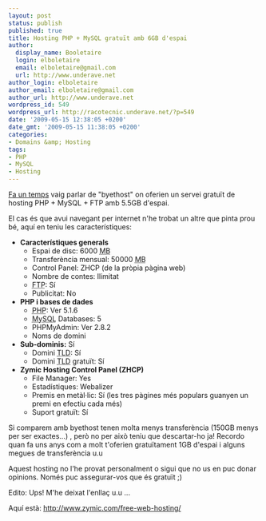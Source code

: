 ```yaml
---
layout: post
status: publish
published: true
title: Hosting PHP + MySQL gratuït amb 6GB d'espai
author:
  display_name: Booletaire
  login: elboletaire
  email: elboletaire@gmail.com
  url: http://www.underave.net
author_login: elboletaire
author_email: elboletaire@gmail.com
author_url: http://www.underave.net
wordpress_id: 549
wordpress_url: http://racotecnic.underave.net/?p=549
date: '2009-05-15 12:38:05 +0200'
date_gmt: '2009-05-15 11:38:05 +0200'
categories:
- Domains &amp; Hosting
tags:
- PHP
- MySQL
- Hosting
---
```


<a title="Veure entrada al respecte" href="http://racotecnic.underave.net/2009/01/hosting-php-mysql-gratuit-amb-5gb-de-capacitat" target="_self">Fa un temps</a> vaig parlar de "byethost" on oferien un servei gratuït de hosting PHP + MySQL + FTP amb 5.5GB d'espai.

El cas és que avui navegant per internet n'he trobat un altre que pinta prou bé, aquí en teniu les característiques:

<ul>
<li><strong>Característiques generals</strong>

<ul>
<li>Espai de disc: 6000 <abbr title="Megabyte">MB</abbr></li>
<li>Transferència mensual: 50000 <abbr title="Megabyte">MB</abbr></li>
<li>Control Panel: ZHCP (de la pròpia pàgina web)</li>
<li>Nombre de contes: Ilimitat</li>
<li><abbr title="File Transfer Protocol">FTP</abbr>: Sí</li>
<li>Publicitat: No</li>
</ul>
</li>
<li><strong>PHP i bases de dades</strong>

<ul>
<li><abbr title="Hypertext Preprocessor">PHP</abbr>: Ver 5.1.6</li>
<li><abbr title="Structured Query Language">MySQL</abbr> Databases: 5</li>
<li>PHPMyAdmin: Ver 2.8.2</li>
<li>Noms de domini</li>
</ul>
</li>
<li><strong>Sub-dominis:</strong> Sí

<ul>
<li>Domini <abbr title="Top Level Domain">TLD</abbr>: Sí</li>
<li>Domini <abbr title="Top Level Domain">TLD</abbr> gratuït: Sí</li>
</ul>
</li>
<li><strong>Zymic Hosting Control Panel (ZHCP)</strong>

<ul>
<li>File Manager: Yes</li>
<li>Estadístiques: Webalizer</li>
<li>Premis en metàl·lic: Sí (les tres pàgines més populars guanyen un premi en efectiu cada més)</li>
<li>Suport gratuït: Sí</li>
</ul>
</li>
</ul>

Si comparem amb byethost tenen molta menys transferència (150GB menys per ser exactes...) , però no per això teniu que descartar-ho ja! Recordo quan fa uns anys com a molt t'oferien gratuïtament 1GB d'espai i alguns megues de transferència u.u

Aquest hosting no l'he provat personalment o sigui que no us en puc donar opinions. Només puc assegurar-vos que és gratuït ;)

Edito: Ups! M'he deixat l'enllaç u.u ...

Aquí està: <a href="http://www.zymic.com/free-web-hosting/">http://www.zymic.com/free-web-hosting/</a>

